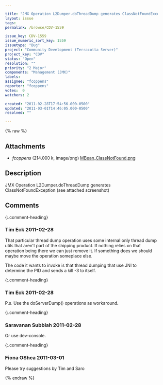 ```yaml
---

title: "JMX Operation L2Dumper.doThreadDump generates ClassNotFoundException"
layout: issue
tags: 
permalink: /browse/CDV-1559

issue_key: CDV-1559
issue_numeric_sort_key: 1559
issuetype: "Bug"
project: "Community Development (Terracotta Server)"
project_key: "CDV"
status: "Open"
resolution: ""
priority: "2 Major"
components: "Management (JMX)"
labels: 
assignee: "fcoppens"
reporter: "fcoppens"
votes:  0
watchers: 2

created: "2011-02-28T17:54:56.000-0500"
updated: "2011-03-01T14:46:05.000-0500"
resolved: ""

---
```




{% raw %}


## Attachments
  
* <em>fcoppens</em> (214.000 k, image/png) [MBean_ClassNotFound.png](/attachments/CDV/CDV-1559/MBean_ClassNotFound.png)
  



## Description

<div markdown="1" class="description">

JMX Operation L2Dumper.doThreadDump generates ClassNotFoundException (see attached screenshot)

</div>

## Comments


{:.comment-heading}
### **Tim Eck** <span class="date">2011-02-28</span>

<div markdown="1" class="comment">

That particular thread dump operation uses some internal only thread dump utils that aren't part of the shipping product. If nothing relies on that operation being there we can just remove it. If something does we should maybe move the operation someplace else. 

The code it wants to invoke is that thread dumping that use JNI to determine the PID and sends a kill -3 to itself. 

</div>


{:.comment-heading}
### **Tim Eck** <span class="date">2011-02-28</span>

<div markdown="1" class="comment">

P.s. Use the doServerDump() operations as workaround. 

</div>


{:.comment-heading}
### **Saravanan Subbiah** <span class="date">2011-02-28</span>

<div markdown="1" class="comment">

Or use dev-console.

</div>


{:.comment-heading}
### **Fiona OShea** <span class="date">2011-03-01</span>

<div markdown="1" class="comment">

Please try suggestions by Tim and Saro

</div>



{% endraw %}
